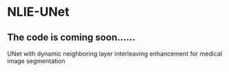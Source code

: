 # NLIE-UNet
## The code is coming soon……
UNet with dynamic neighboring layer interleaving enhancement for medical image segmentation

